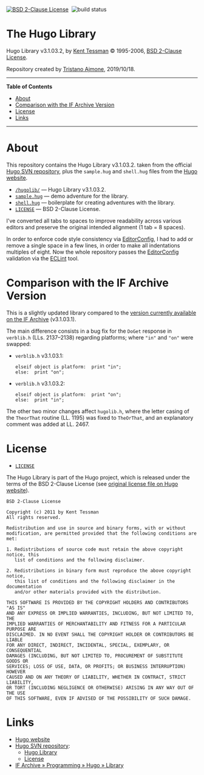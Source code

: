 [![BSD 2-Clause License][license badge]][BSD 2-Clause License]&nbsp;
![build status][travis badge]

# The Hugo Library

Hugo Library v3.1.03.2, by [Kent Tessman] © 1995-2006, [BSD 2-Clause License].

Repository created by [Tristano Ajmone], 2019/10/18.

-----

**Table of Contents**

<!-- MarkdownTOC autolink="true" bracket="round" autoanchor="false" lowercase="only_ascii" uri_encoding="true" levels="1,2,3" -->

- [About](#about)
- [Comparison with the IF Archive Version](#comparison-with-the-if-archive-version)
- [License](#license)
- [Links](#links)

<!-- /MarkdownTOC -->

-----

# About

This repository contains the Hugo Library v3.1.03.2. taken from the official [Hugo SVN repository], plus the `sample.hug` and `shell.hug` files from the [Hugo website].

- [`/hugolib/`](./hugolib/) — Hugo Library v3.1.03.2.
- [`sample.hug`](./sample.hug) — demo adventure for the library.
- [`shell.hug`](./shell.hug) — boilerplate for creating adventures with the library.
- [`LICENSE`](./LICENSE) — BSD 2-Clause License.

I've converted all tabs to spaces to improve readability across various editors and preserve the original intended alignment (1 tab = 8 spaces).

In order to enforce code style consistency via [EditorConfig], I had to add or remove a single space in a few lines, in order to make all indentations multiples of eight.
Now the whole repository passes the [EditorConfig] validation via the [ECLint] tool.

# Comparison with the IF Archive Version

This is a slightly updated library compared to the [version currently available on the IF Archive]  (v3.1.03.1).

The main difference consists in a bug fix for the `DoGet` response in `verblib.h` (LLs. 2137–2138) regarding platforms; where `"in"` and `"on"` were swapped:

* `verblib.h` v3.1.03.1:

    ```hugo
    elseif object is platform:  print "in";
    else:  print "on";
    ```

* `verblib.h` v3.1.03.2:

    ```hugo
    elseif object is platform:  print "on";
    else:  print "in";
    ```

The other two minor changes affect `hugolib.h`, where the letter casing of the `TheorThat` routine (LL. 1195) was fixed to `TheOrThat`, and an explanatory comment was added at LL. 2467.


# License

- [`LICENSE`][LICENSE]

The Hugo Library is part of the Hugo project, which is released under the terms of the BSD 2-Clause License (see [original license file on Hugo website]).

```
BSD 2-Clause License

Copyright (c) 2011 by Kent Tessman
All rights reserved.

Redistribution and use in source and binary forms, with or without
modification, are permitted provided that the following conditions are met:

1. Redistributions of source code must retain the above copyright notice, this
   list of conditions and the following disclaimer.

2. Redistributions in binary form must reproduce the above copyright notice,
   this list of conditions and the following disclaimer in the documentation
   and/or other materials provided with the distribution.

THIS SOFTWARE IS PROVIDED BY THE COPYRIGHT HOLDERS AND CONTRIBUTORS "AS IS"
AND ANY EXPRESS OR IMPLIED WARRANTIES, INCLUDING, BUT NOT LIMITED TO, THE
IMPLIED WARRANTIES OF MERCHANTABILITY AND FITNESS FOR A PARTICULAR PURPOSE ARE
DISCLAIMED. IN NO EVENT SHALL THE COPYRIGHT HOLDER OR CONTRIBUTORS BE LIABLE
FOR ANY DIRECT, INDIRECT, INCIDENTAL, SPECIAL, EXEMPLARY, OR CONSEQUENTIAL
DAMAGES (INCLUDING, BUT NOT LIMITED TO, PROCUREMENT OF SUBSTITUTE GOODS OR
SERVICES; LOSS OF USE, DATA, OR PROFITS; OR BUSINESS INTERRUPTION) HOWEVER
CAUSED AND ON ANY THEORY OF LIABILITY, WHETHER IN CONTRACT, STRICT LIABILITY,
OR TORT (INCLUDING NEGLIGENCE OR OTHERWISE) ARISING IN ANY WAY OUT OF THE USE
OF THIS SOFTWARE, EVEN IF ADVISED OF THE POSSIBILITY OF SUCH DAMAGE.
```


# Links

- [Hugo website]
- [Hugo SVN repository]:
    + [Hugo Library][SVN Lib]
    + [License][SVN License]
- [IF Archive » Programming » Hugo » Library]


<!-----------------------------------------------------------------------------
                              REFERENCE LINKS
------------------------------------------------------------------------------>

[original license file on Hugo website]: http://develop.generalcoffee.com/hugo/trac/browser/trunk/License.txt "See the original Hugo License file at the official Hugo Subversion repository"
[version currently available on the IF Archive]: https://www.ifarchive.org/indexes/if-archive/programming/hugo/library/ "Visit the Hugo Library section of the IF Archive"
[BSD 2-Clause License]: ./LICENSE "View full text of the BSD 2-Clause License"

<!-- badges -->

[license badge]: https://img.shields.io/badge/license-BSD%202--Clause-00b5da
[travis badge]: https://travis-ci.com/tajmone/hugo-library.svg?branch=master "Travis CI Status: EditorConfig validation"

<!-- Hugo -->

[Hugo website]: http://www.generalcoffee.com/hugo/gethugo.html "Visit the Hugo website"
[Hugo SVN repository]: http://develop.generalcoffee.com/hugo/trac/browser/trunk "Visit the official Hugo Subversion repository (frozen)"

<!-- Links -->

[IF Archive » Programming » Hugo » Library]: https://www.ifarchive.org/indexes/if-archive/programming/hugo/library/
[SVN Lib]: http://develop.generalcoffee.com/hugo/trac/browser/trunk/lib "View the Hugo Library at the official Hugo Subversion repository"
[SVN License]: http://develop.generalcoffee.com/hugo/trac/browser/trunk/License.txt "See the original Hugo License file at the official Hugo Subversion repository"

<!-- EditorConfig -->

[EditorConfig]: https://editorconfig.org/ "Visit EditorConfig website"
[ECLint]: https://www.npmjs.com/package/eclint "Visit ECLint page at NPM"
[either natively or via plug-ins]: https://editorconfig.org/#download "More info on editors support for EditorConfig"

<!-- project files -->

[LICENSE]: ./LICENSE "View full text of the BSD 2-Clause License"

<!-- people -->

[Tristano Ajmone]: https://github.com/tajmone "View Tristano Ajmone's GitHub profile"
[Kent Tessman]: https://github.com/tessman "View Kent Tessman's GitHub profile"

<!-- EOF -->
